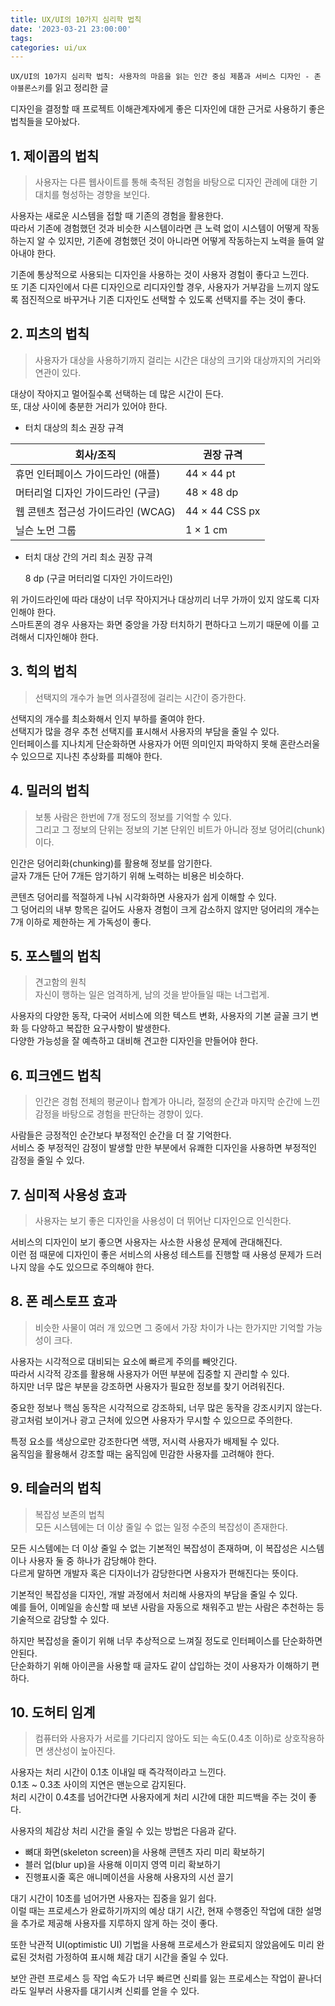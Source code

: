 ```yaml
---
title: UX/UI의 10가지 심리학 법칙
date: '2023-03-21 23:00:00'
tags:
categories: ui/ux
---
```


`UX/UI의 10가지 심리학 법칙: 사용자의 마음을 읽는 인간 중심 제품과 서비스 디자인 - 존 야블론스키`를 읽고 정리한 글

디자인을 결정할 때 프로젝트 이해관계자에게 좋은 디자인에 대한 근거로 사용하기 좋은 법칙들을 모아놨다.

## 1. 제이콥의 법칙

> 사용자는 다른 웹사이트를 통해 축적된 경험을 바탕으로 디자인 관례에 대한 기대치를 형성하는 경향을 보인다.

사용자는 새로운 시스템을 접할 때 기존의 경험을 활용한다.  
따라서 기존에 경험했던 것과 비슷한 시스템이라면 큰 노력 없이 시스템이 어떻게 작동하는지 알 수 있지만, 기존에 경험했던 것이 아니라면 어떻게 작동하는지 노력을 들여 알아내야 한다.

기존에 통상적으로 사용되는 디자인을 사용하는 것이 사용자 경험이 좋다고 느낀다.  
또 기존 디자인에서 다른 디자인으로 리디자인할 경우, 사용자가 거부감을 느끼지 않도록 점진적으로 바꾸거나 기존 디자인도 선택할 수 있도록 선택지를 주는 것이 좋다.

## 2. 피츠의 법칙

> 사용자가 대상을 사용하기까지 걸리는 시간은 대상의 크기와 대상까지의 거리와 연관이 있다.

대상이 작아지고 멀어질수록 선택하는 데 많은 시간이 든다.  
또, 대상 사이에 충분한 거리가 있어야 한다.

- 터치 대상의 최소 권장 규격

| 회사/조직                          | 권장 규격      |
| ---------------------------------- | -------------- |
| 휴먼 인터페이스 가이드라인 (애플)  | 44 × 44 pt     |
| 머터리얼 디자인 가이드라인 (구글)  | 48 × 48 dp     |
| 웹 콘텐츠 접근성 가이드라인 (WCAG) | 44 × 44 CSS px |
| 닐슨 노먼 그룹                     | 1 × 1 cm       |

- 터치 대상 간의 거리 최소 권장 규격

  8 dp (구글 머터리얼 디자인 가이드라인)

위 가이드라인에 따라 대상이 너무 작아지거나 대상끼리 너무 가까이 있지 않도록 디자인해야 한다.  
스마트폰의 경우 사용자는 화면 중앙을 가장 터치하기 편하다고 느끼기 때문에 이를 고려해서 디자인해야 한다.

## 3. 힉의 법칙

> 선택지의 개수가 늘면 의사결정에 걸리는 시간이 증가한다.

선택지의 개수를 최소화해서 인지 부하를 줄여야 한다.  
선택지가 많을 경우 추천 선택지를 표시해서 사용자의 부담을 줄일 수 있다.  
인터페이스를 지나치게 단순화하면 사용자가 어떤 의미인지 파악하지 못해 혼란스러울 수 있으므로 지나친 추상화를 피해야 한다.

## 4. 밀러의 법칙

> 보통 사람은 한번에 7개 정도의 정보를 기억할 수 있다.  
> 그리고 그 정보의 단위는 정보의 기본 단위인 비트가 아니라 정보 덩어리(chunk)이다.

인간은 덩어리화(chunking)를 활용해 정보를 암기한다.  
글자 7개든 단어 7개든 암기하기 위해 노력하는 비용은 비슷하다.

콘텐츠 덩어리를 적절하게 나눠 시각화하면 사용자가 쉽게 이해할 수 있다.  
그 덩어리의 내부 항목은 길어도 사용자 경험이 크게 감소하지 않지만 덩어리의 개수는 7개 이하로 제한하는 게 가독성이 좋다.

## 5. 포스텔의 법칙

> 견고함의 원칙  
> 자신이 행하는 일은 엄격하게, 남의 것을 받아들일 때는 너그럽게.

사용자의 다양한 동작, 다국어 서비스에 의한 텍스트 변화, 사용자의 기본 글꼴 크기 변화 등 다양하고 복잡한 요구사항이 발생한다.  
다양한 가능성을 잘 예측하고 대비해 견고한 디자인을 만들어야 한다.

## 6. 피크엔드 법칙

> 인간은 경험 전체의 평균이나 합계가 아니라, 절정의 순간과 마지막 순간에 느낀 감정을 바탕으로 경험을 판단하는 경향이 있다.

사람들은 긍정적인 순간보다 부정적인 순간을 더 잘 기억한다.  
서비스 중 부정적인 감정이 발생할 만한 부분에서 유쾌한 디자인을 사용하면 부정적인 감정을 줄일 수 있다.

## 7. 심미적 사용성 효과

> 사용자는 보기 좋은 디자인을 사용성이 더 뛰어난 디자인으로 인식한다.

서비스의 디자인이 보기 좋으면 사용자는 사소한 사용성 문제에 관대해진다.  
이런 점 때문에 디자인이 좋은 서비스의 사용성 테스트를 진행할 때 사용성 문제가 드러나지 않을 수도 있으므로 주의해야 한다.

## 8. 폰 레스토프 효과

> 비슷한 사물이 여러 개 있으면 그 중에서 가장 차이가 나는 한가지만 기억할 가능성이 크다.

사용자는 시각적으로 대비되는 요소에 빠르게 주의를 빼앗긴다.  
따라서 시각적 강조를 활용해 사용자가 어떤 부분에 집중할 지 관리할 수 있다.  
하지만 너무 많은 부분을 강조하면 사용자가 필요한 정보를 찾기 어려워진다.

중요한 정보나 핵심 동작은 시각적으로 강조하되, 너무 많은 동작을 강조시키지 않는다.  
광고처럼 보이거나 광고 근처에 있으면 사용자가 무시할 수 있으므로 주의한다.

특정 요소를 색상으로만 강조한다면 색맹, 저시력 사용자가 배제될 수 있다.  
움직임을 활용해서 강조할 때는 움직임에 민감한 사용자를 고려해야 한다.

## 9. 테슬러의 법칙

> 복잡성 보존의 법칙  
> 모든 시스템에는 더 이상 줄일 수 없는 일정 수준의 복잡성이 존재한다.

모든 시스템에는 더 이상 줄일 수 없는 기본적인 복잡성이 존재하며, 이 복잡성은 시스템이나 사용자 둘 중 하나가 감당해야 한다.  
다르게 말하면 개발자 혹은 디자이너가 감당한다면 사용자가 편해진다는 뜻이다.

기본적인 복잡성을 디자인, 개발 과정에서 처리해 사용자의 부담을 줄일 수 있다.  
예를 들어, 이메일을 송신할 때 보낸 사람을 자동으로 채워주고 받는 사람은 추천하는 등 기술적으로 감당할 수 있다.

하지만 복잡성을 줄이기 위해 너무 추상적으로 느껴질 정도로 인터페이스를 단순화하면 안된다.  
단순화하기 위해 아이콘을 사용할 때 글자도 같이 삽입하는 것이 사용자가 이해하기 편하다.

## 10. 도허티 임계

> 컴퓨터와 사용자가 서로를 기다리지 않아도 되는 속도(0.4초 이하)로 상호작용하면 생산성이 높아진다.

사용자는 처리 시간이 0.1초 이내일 때 즉각적이라고 느낀다.  
0.1초 ~ 0.3초 사이의 지연은 맨눈으로 감지된다.  
처리 시간이 0.4초를 넘어간다면 사용자에게 처리 시간에 대한 피드백을 주는 것이 좋다.

사용자의 체감상 처리 시간을 줄일 수 있는 방법은 다음과 같다.

- 뼈대 화면(skeleton screen)을 사용해 콘텐츠 자리 미리 확보하기
- 블러 업(blur up)을 사용해 이미지 영역 미리 확보하기
- 진행표시줄 혹은 애니메이션을 사용해 사용자의 시선 끌기

대기 시간이 10초를 넘어가면 사용자는 집중을 잃기 쉽다.  
이럴 때는 프로세스가 완료하기까지의 예상 대기 시간, 현재 수행중인 작업에 대한 설명을 추가로 제공해 사용자를 지루하지 않게 하는 것이 좋다.

또한 낙관적 UI(optimistic UI) 기법을 사용해 프로세스가 완료되지 않았음에도 미리 완료된 것처럼 가정하여 표시해 체감 대기 시간을 줄일 수 있다.

보안 관련 프로세스 등 작업 속도가 너무 빠르면 신뢰를 잃는 프로세스는 작업이 끝나더라도 일부러 사용자를 대기시켜 신뢰를 얻을 수 있다.

```toc

```
